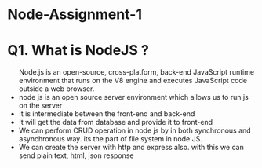 # Node-Assignment-1

<h1>Q1. What is NodeJS ?</h1>
<ul>Node.js is an open-source, cross-platform, back-end JavaScript runtime environment that runs on the V8 engine and executes JavaScript code outside a web browser.

<li>node js is an open source server environment which allows us to run js on the server</li>
<li>It is intermediate between the front-end and back-end</li>
<li>It will get the data from database and provide it to front-end</li>
<li>We can perform CRUD operation in node js by in both synchronous and asynchronous way. its the part of file system in node JS.</li>
<li>We can create the server with http and express also. with this we can send plain text, html, json response</li></ul>
